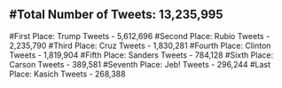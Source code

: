 #Total Number of Tweets: 13,235,995 
---
#First Place: Trump Tweets - 5,612,696
#Second Place: Rubio Tweets - 2,235,790
#Third Place: Cruz Tweets - 1,830,281
#Fourth Place: Clinton Tweets - 1,819,904
#Fifth Place: Sanders Tweets - 784,128
#Sixth Place: Carson Tweets - 389,581
#Seventh Place: Jeb! Tweets - 296,244
#Last Place: Kasich Tweets - 268,388

